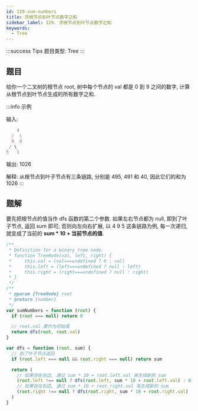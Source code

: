 ```yaml
---
id: 129-sum-numbers
title: 求根节点到叶节点数字之和
sidebar_label: 129. 求根节点到叶节点数字之和
keywords:
  - Tree
---
```


:::success Tips
题目类型: Tree
:::

## 题目

给你一个二叉树的根节点 root, 树中每个节点的 val 都是 0 到 9 之间的数字, 计算从根节点到叶节点生成的所有数字之和.

:::info 示例

输入:

```ts
    4
  /  \
  9  0
 / \
5   1
```

输出: 1026

解释: 从根节点到叶子节点有三条链路, 分别是 495, 491 和 40, 因此它们的和为 1026
:::

## 题解

要先把根节点的值当作 dfs 函数的第二个参数. 如果左右节点都为 null, 即到了叶子节点, 返回 sum 即可; 否则向左向右扩展, 以 4 9 5 这条链路为例, 每一次递归, 就变成了当前的 **sum \* 10 + 当前节点的值**.

```ts
/**
 * Definition for a binary tree node.
 * function TreeNode(val, left, right) {
 *     this.val = (val===undefined ? 0 : val)
 *     this.left = (left===undefined ? null : left)
 *     this.right = (right===undefined ? null : right)
 * }
 */
/**
 * @param {TreeNode} root
 * @return {number}
 */
var sumNumbers = function (root) {
  if (root === null) return 0

  // root.val 要作为初始值
  return dfs(root, root.val)
}

var dfs = function (root, sum) {
  // 到了叶子节点返回
  if (root.left === null && root.right === null) return sum

  return (
    // 如果存在左边, 通过 sum * 10 + root.left.val 来生成新的 sum
    (root.left !== null ? dfs(root.left, sum * 10 + root.left.val) : 0) +
    // 如果存在右边, 通过 sum * 10 + root.right.val 来生成新的 sum
    (root.right !== null ? dfs(root.right, sum * 10 + root.right.val) : 0)
  )
}
```
